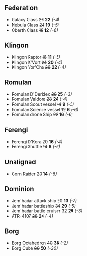 ## Federation
* Galaxy Class ~~26~~ **22** *(-4)*
* Nebula Class ~~24~~ **19** *(-5)*
* Oberth Class ~~18~~ **12** *(-6)*

## Klingon
* Klingon Raptor ~~16~~ **11** *(-5)*
* Klingon K'Vort ~~24~~ **20** *(-4)*
* Klingon Vor'Cha ~~26~~ **22** *(-4)*

## Romulan
* Romulan D'Deridex ~~28~~ **25** *(-3)*
* Romulan Valdore ~~28~~ **24** *(-4)*
* Romulan Scout vessel ~~14~~ **9** *(-5)*
* Romulan Science vessel ~~12~~ **6** *(-6)*
* Romulan drone Ship ~~22~~ **16** *(-6)*

## Ferengi
* Ferengi D'Kora ~~20~~ **16** *(-4)*
* Ferengi Shuttle ~~14~~ **8** *(-6)*

## Unaligned
* Gorn Raider ~~20~~ **14** *(-6)*

## Dominion
* Jem'hadar attack ship ~~20~~ **13** *(-7)*
* Jem'hadar battleship ~~34~~ **29** *(-5)*
* Jem'hadar battle cruiser ~~32~~ **29** *(-3)*
* ATR-4107 ~~28~~ **24** *(-4)*

## Borg
* Borg Octahedron ~~40~~ **38** *(-2)*
* Borg Cube ~~80~~ **50** *(-30)*